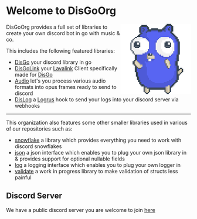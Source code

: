 # Welcome to DisGoOrg

<img align="right" src="/disgo.png" width=192 alt="discord gopher">

DisGoOrg provides a full set of libraries to create your own discord bot in go with music & co.

This includes the following featured libraries:
* [DisGo](https://github.com/disgoorg/disgo) your discord library in go
* [DisGoLink](https://github.com/disgoorg/disgolink) your [Lavalink]() Client specifically made for [DisGo](https://github.com/disgoorg/disgo)
* [Audio](https://github.com/disgoorg/audio) let's you process various audio formats into opus frames ready to send to discord
* [DisLog](https://github.com/disgoorg/dislog) a [Logrus](https://github.com/sirupsen/logrus) hook to send your logs into your discord server via webhooks
---

This organization also features some other smaller libraries used in various of our repositories such as:
* [snowflake](https://github.com/disgoorg/snowflake) a library which provides everything you need to work with discord snowflakes
* [json](https://github.com/disgoorg/json) a json interface which enables you to plug your own json library in & provides support for optional nullable fields
* [log](https://github.com/disgoorg/log) a logging interface which enables you to plug your own logger in
* [validate](https://github.com/disgoorg/validate) a work in progress library to make validation of structs less painful


## Discord Server

We have a public discord server you are welcome to join [here](https://discord.gg/9tKpqXjYVC)

